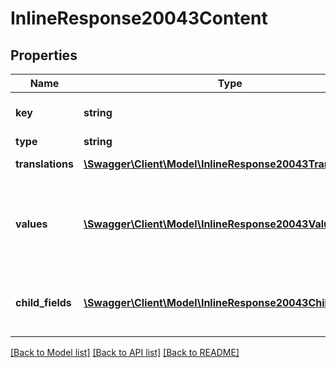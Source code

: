 # InlineResponse20043Content

## Properties
Name | Type | Description | Notes
------------ | ------------- | ------------- | -------------
**key** | **string** | the unique key to identify this field in Vincere | [optional] 
**type** | **string** | field type. | [optional] 
**translations** | [**\Swagger\Client\Model\InlineResponse20043Translations[]**](InlineResponse20043Translations.md) | all the translations for a field | [optional] 
**values** | [**\Swagger\Client\Model\InlineResponse20043Values[]**](InlineResponse20043Values.md) | all the possible values of a field. Only applicable in case the field type is 1 of [CHECK_BOX, SELECT_BOX, RADIO, MULTIPLE_SELECTION] | [optional] 
**child_fields** | [**\Swagger\Client\Model\InlineResponse20043ChildFields[]**](InlineResponse20043ChildFields.md) | all the child fields grouped into this parent field. Only applicable in case the field type is GROUP. | [optional] 

[[Back to Model list]](../../README.md#documentation-for-models) [[Back to API list]](../../README.md#documentation-for-api-endpoints) [[Back to README]](../../README.md)

